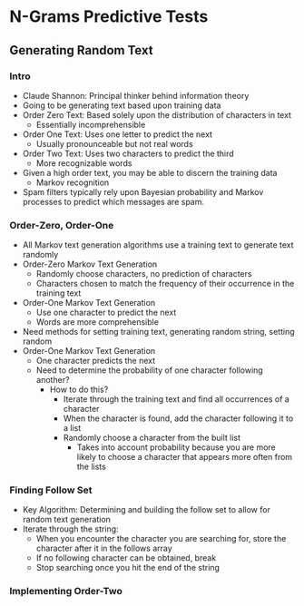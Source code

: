 # N-Grams Predictive Tests

## Generating Random Text

### Intro
* Claude Shannon: Principal thinker behind information theory
* Going to be generating text based upon training data
* Order Zero Text: Based solely upon the distribution of characters in text
  * Essentially incomprehensible
* Order One Text: Uses one letter to predict the next
  * Usually pronounceable but not real words
* Order Two Text: Uses two characters to predict the third
  * More recognizable words
* Given a high order text, you may be able to discern the training data
  * Markov recognition
* Spam filters typically rely upon Bayesian probability and Markov processes to predict which messages are spam.

### Order-Zero, Order-One
* All Markov text generation algorithms use a training text to generate text randomly
* Order-Zero Markov Text Generation
  * Randomly choose characters, no prediction of characters
  * Characters chosen to match the frequency of their occurrence in the training text
* Order-One Markov Text Generation
  * Use one character to predict the next
  * Words are more comprehensible
* Need methods for setting training text, generating random string, setting random
* Order-One Markov Text Generation
  * One character predicts the next
  * Need to determine the probability of one character following another?
    * How to do this?
      * Iterate through the training text and find all occurrences of a character
      * When the character is found, add the character following it to a list
      * Randomly choose a character from the built list
        * Takes into account probability because you are more likely to choose a character that appears more often from the lists

### Finding Follow Set
* Key Algorithm: Determining and building the follow set to allow for random text generation
* Iterate through the string:
  * When you encounter the character you are searching for, store the character after it in the follows array
  * If no following character can be obtained, break
  * Stop searching once you hit the end of the string

### Implementing Order-Two
